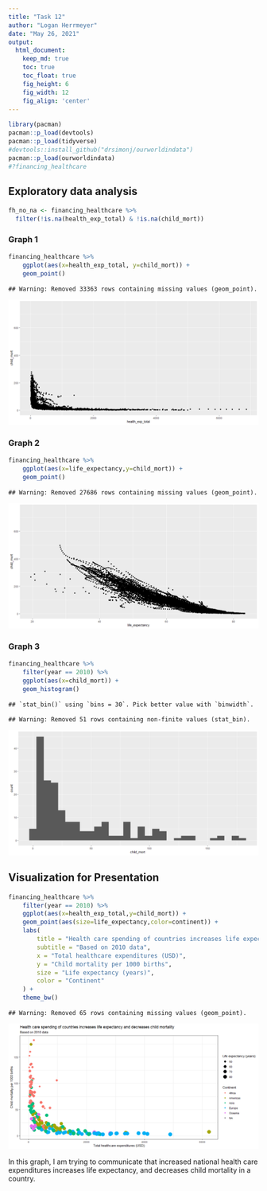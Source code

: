 ```yaml
---
title: "Task 12"
author: "Logan Herrmeyer"
date: "May 26, 2021"
output:
  html_document:  
    keep_md: true
    toc: true
    toc_float: true
    fig_height: 6
    fig_width: 12
    fig_align: 'center'
---
```




```r
library(pacman)
pacman::p_load(devtools)
pacman::p_load(tidyverse)
#devtools::install_github("drsimonj/ourworldindata")
pacman::p_load(ourworldindata)
#?financing_healthcare
```

## Exploratory data analysis


```r
fh_no_na <- financing_healthcare %>%
  filter(!is.na(health_exp_total) & !is.na(child_mort))
```

### Graph 1


```r
financing_healthcare %>%
    ggplot(aes(x=health_exp_total, y=child_mort)) +
    geom_point()
```

```
## Warning: Removed 33363 rows containing missing values (geom_point).
```

![](task12_files/figure-html/unnamed-chunk-4-1.png)<!-- -->

### Graph 2


```r
financing_healthcare %>%
    ggplot(aes(x=life_expectancy,y=child_mort)) +
    geom_point()
```

```
## Warning: Removed 27686 rows containing missing values (geom_point).
```

![](task12_files/figure-html/unnamed-chunk-5-1.png)<!-- -->

### Graph 3


```r
financing_healthcare %>%
    filter(year == 2010) %>%
    ggplot(aes(x=child_mort)) +
    geom_histogram()
```

```
## `stat_bin()` using `bins = 30`. Pick better value with `binwidth`.
```

```
## Warning: Removed 51 rows containing non-finite values (stat_bin).
```

![](task12_files/figure-html/unnamed-chunk-6-1.png)<!-- -->

## Visualization for Presentation


```r
financing_healthcare %>%
    filter(year == 2010) %>%
    ggplot(aes(x=health_exp_total,y=child_mort)) +
    geom_point(aes(size=life_expectancy,color=continent)) +
    labs(
        title = "Health care spending of countries increases life expectancy and decreases child mortality",
        subtitle = "Based on 2010 data",
        x = "Total healthcare expenditures (USD)",
        y = "Child mortality per 1000 births",
        size = "Life expectancy (years)",
        color = "Continent"
    ) +
    theme_bw()
```

```
## Warning: Removed 65 rows containing missing values (geom_point).
```

![](task12_files/figure-html/unnamed-chunk-7-1.png)<!-- -->

In this graph, I am trying to communicate that increased national health care expenditures increases life expectancy, and decreases child mortality in a country.
